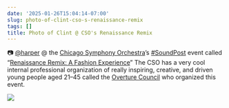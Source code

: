 ```yaml
---
date: '2025-01-26T15:04:14-07:00'
slug: photo-of-clint-cso-s-renaissance-remix
tags: []
title: Photo of Clint @ CSO's Renaissance Remix
---
```


&#x1F4F7; [@harper](https://micro.blog/harper) @ the [Chicago Symphony Orchestra](https://cso.org)&#8217;s [#SoundPost](https://cso.org/support/get-involved/overture-council/soundpost/) event called &#8220;[Renaissance Remix: A Fashion Experience](https://cso.org/performances/24-25/events/soundpost-renaissance-remix/)&#8221;
The CSO has a very cool internal professional organization of really inspiring, creative, and driven young people aged 21&#8211;45 called the [Overture Council](https://cso.org/support/get-involved/overture-council/) who organized this event.

![](https://i.clintecker.com/2025/jan/cso-renaissance-remix/pics-2025%20-%2030.png)